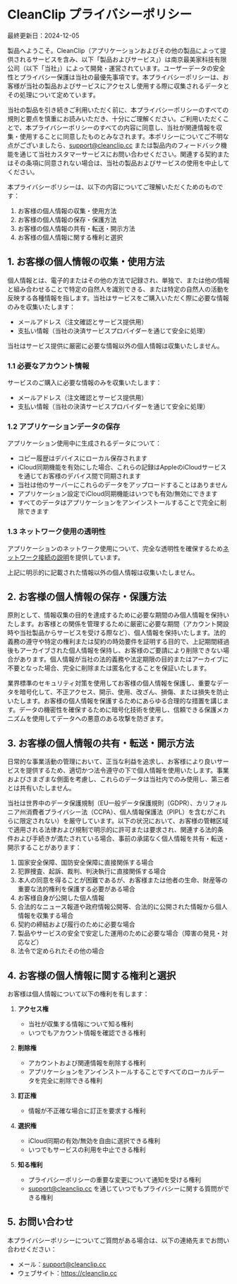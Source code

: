 # CleanClip プライバシーポリシー
最終更新日：2024-12-05

製品へようこそ。CleanClip（アプリケーションおよびその他の製品によって提供されるサービスを含み、以下「製品およびサービス」）は南京最美家科技有限公司（以下「当社」）によって開発・運営されています。ユーザーデータの安全性とプライバシー保護は当社の最優先事項です。本プライバシーポリシーは、お客様が当社の製品およびサービスにアクセスし使用する際に収集されるデータとその処理について定めています。

当社の製品を引き続きご利用いただく前に、本プライバシーポリシーのすべての規則と要点を慎重にお読みいただき、十分にご理解ください。ご利用いただくことで、本プライバシーポリシーのすべての内容に同意し、当社が関連情報を収集・使用することに同意したものとみなされます。本ポリシーについてご不明な点がございましたら、support@cleanclip.cc または製品内のフィードバック機能を通じて当社カスタマーサービスにお問い合わせください。関連する契約またはその条項に同意されない場合は、当社の製品およびサービスの使用を中止してください。

本プライバシーポリシーは、以下の内容についてご理解いただくためのものです：

1. お客様の個人情報の収集・使用方法
2. お客様の個人情報の保存・保護方法
3. お客様の個人情報の共有・転送・開示方法
4. お客様の個人情報に関する権利と選択

## 1. お客様の個人情報の収集・使用方法
個人情報とは、電子的またはその他の方法で記録され、単独で、または他の情報と組み合わせることで特定の自然人を識別できる、または特定の自然人の活動を反映する各種情報を指します。当社はサービスをご購入いただく際に必要な情報のみを収集いたします：

- メールアドレス（注文確認とサービス提供用）
- 支払い情報（当社の決済サービスプロバイダーを通じて安全に処理）

当社はサービス提供に厳密に必要な情報以外の個人情報は収集いたしません。

### 1.1 必要なアカウント情報
サービスのご購入に必要な情報のみを収集いたします：
- メールアドレス（注文確認とサービス提供用）
- 支払い情報（当社の決済サービスプロバイダーを通じて安全に処理）

### 1.2 アプリケーションデータの保存
アプリケーション使用中に生成されるデータについて：
- コピー履歴はデバイスにローカル保存されます
- iCloud同期機能を有効にした場合、これらの記録はAppleのiCloudサービスを通じてお客様のデバイス間で同期されます
- 当社は他のサーバーにこれらのデータをアップロードすることはありません
- アプリケーション設定でiCloud同期機能はいつでも有効/無効にできます
- すべてのデータはアプリケーションをアンインストールすることで完全に削除できます

### 1.3 ネットワーク使用の透明性
アプリケーションのネットワーク使用について、完全な透明性を確保するため[ネットワーク接続の説明](./network-endpoints.md)を提供しています。

上記に明示的に記載された情報以外の個人情報は収集いたしません。

## 2. お客様の個人情報の保存・保護方法
原則として、情報収集の目的を達成するために必要な期間のみ個人情報を保持いたします。お客様との関係を管理するために厳密に必要な期間（アカウント開設時や当社製品からサービスを受ける際など）、個人情報を保持いたします。法的義務の遵守や特定の権利または契約の時効要件を証明する目的で、上記期間経過後もアーカイブされた個人情報を保持し、お客様のご要請により削除できない場合があります。個人情報が当社の法的義務や法定期限の目的またはアーカイブに不要となった場合、完全に削除または匿名化することを保証いたします。

業界標準のセキュリティ対策を使用してお客様の個人情報を保護し、重要なデータを暗号化して、不正アクセス、開示、使用、改ざん、損傷、または損失を防止いたします。お客様の個人情報を保護するためにあらゆる合理的な措置を講じます。データの機密性を確保するために暗号化技術を使用し、信頼できる保護メカニズムを使用してデータへの悪意のある攻撃を防ぎます。

## 3. お客様の個人情報の共有・転送・開示方法
日常的な事業活動の管理において、正当な利益を追求し、お客様により良いサービスを提供するため、適切かつ法令遵守の下で個人情報を使用いたします。事業およびさまざまな側面を考慮し、これらのデータは当社内でのみ使用し、第三者とは共有いたしません。

当社は世界中のデータ保護規制（EU一般データ保護規則（GDPR）、カリフォルニア州消費者プライバシー法（CCPA）、個人情報保護法（PIPL）を含むがこれらに限定されない）を厳守しています。以下の状況において、お客様の管轄区域で適用される法律および規制で明示的に許可または要求され、関連する法的条件および手続きが満たされている場合、事前の承諾なく個人情報を共有・転送・開示することがあります：

1. 国家安全保障、国防安全保障に直接関係する場合
2. 犯罪捜査、起訴、裁判、判決執行に直接関係する場合
3. 本人の同意を得ることが困難であるが、お客様または他者の生命、財産等の重要な法的権利を保護する必要がある場合
4. お客様自身が公開した個人情報
5. 合法的なニュース報道や政府情報公開等、合法的に公開された情報から個人情報を収集する場合
6. 契約の締結および履行のために必要な場合
7. 製品やサービスの安全で安定した運用のために必要な場合（障害の発見・対応など）
8. 法令で定められたその他の場合

## 4. お客様の個人情報に関する権利と選択

お客様は個人情報について以下の権利を有します：

1. **アクセス権**
   - 当社が収集する情報について知る権利
   - いつでもアカウント情報を確認できる権利

2. **削除権**
   - アカウントおよび関連情報を削除する権利
   - アプリケーションをアンインストールすることですべてのローカルデータを完全に削除できる権利

3. **訂正権**
   - 情報が不正確な場合に訂正を要求する権利

4. **選択権**
   - iCloud同期の有効/無効を自由に選択できる権利
   - いつでもサービスの利用を中止できる権利

5. **知る権利**
   - プライバシーポリシーの重要な変更について通知を受ける権利
   - support@cleanclip.cc を通じていつでもプライバシーに関する質問ができる権利

## 5. お問い合わせ
本プライバシーポリシーについてご質問がある場合は、以下の連絡先までお問い合わせください：
- メール：support@cleanclip.cc
- ウェブサイト：https://cleanclip.cc